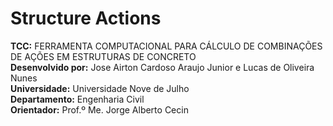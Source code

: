 # Structure Actions
<b>TCC:</b> FERRAMENTA COMPUTACIONAL PARA CÁLCULO DE COMBINAÇÕES DE AÇÕES EM ESTRUTURAS DE CONCRETO<br>
<b>Desenvolvido por:</b> Jose Airton Cardoso Araujo Junior e Lucas de Oliveira Nunes<br>
<b>Universidade:</b> Universidade Nove de Julho<br>
<b>Departamento:</b> Engenharia Civil<br>
<b>Orientador:</b> Prof.º Me. Jorge Alberto Cecin<br>


